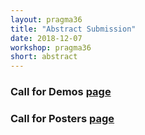```yaml
---
layout: pragma36
title: "Abstract Submission"
date: 2018-12-07
workshop: pragma36
short: abstract
---
```


### Call for Demos [page](/pragma36-callDemos/)

### Call for Posters [page](/pragma36-callPosters/)

